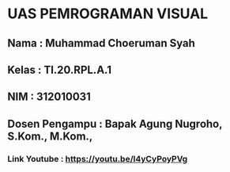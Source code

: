 # UAS PEMROGRAMAN VISUAL

## Nama : Muhammad Choeruman Syah
## Kelas : TI.20.RPL.A.1
## NIM : 312010031
## Dosen Pengampu : Bapak Agung Nugroho, S.Kom., M.Kom.,
### Link Youtube : https://youtu.be/l4yCyPoyPVg

